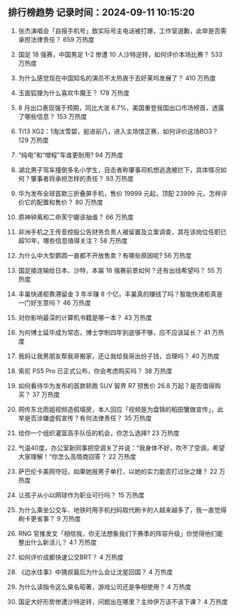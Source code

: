 
## 排行榜趋势 记录时间：2024-09-11 10:15:20
  
  1. 张杰演唱会「自报手机号」致实际号主电话被打爆，工作室道歉，此举是否需承担法律责任？ 659 万热度
    
  2. 国足 18 强赛，中国男足 1-2 惨遭 10 人沙特逆转，如何评价本场比赛？ 533 万热度
    
  3. 为什么感觉现在中国知名的演员不太热衷于去好莱坞发展了？ 410 万热度
    
  4. 玉面狐狸为什么喜欢牛魔王？ 178 万热度
    
  5. 8 月出口表现强于预期，同比大涨 8.7%，美国重登我国出口市场榜首，透露了哪些信息？ 153 万热度
    
  6. Ti13 XG2：1淘汰雪碧，挺进前八，进入主场馆正赛，如何评价这场BO3？ 129 万热度
    
  7. “纯电”和“增程”车谁更耐用? 94 万热度
    
  8. 湖北男子驾车撞倒多名小学生，目击者称肇事司机想逃逸被拦下，具体情况如何？肇事者将承担怎样的责任？ 93 万热度
    
  9. 华为发布全球首款三折叠屏手机，售价 19999 元起，顶配 23999 元，怎样评价它的配置和售价？ 80 万热度
    
  10. 原神钟离和二命芙宁娜该抽谁？ 66 万热度
    
  11. 非洲手机之王传音控股公告财务负责人被留置及立案调查，其在该岗位任职已超10年，哪些信息值得关注？ 58 万热度
    
  12. 为什么中大型鹦鹉一直都不开放售卖？有哪些原因呢? 56 万热度
    
  13. 国足接连输给日本、沙特，本届 18 强赛前景如何？还有出线希望吗？ 55 万热度
    
  14. 丰巢快递柜靠滞留金 3 年半赚 8 个亿，丰巢真的赚钱了吗？智能快递柜真是一门好生意吗？ 46 万热度
    
  15. 对你影响最深的计算机书籍是哪一本？ 43 万热度
    
  16. 为何博士延毕成为常态，博士学制四年到底够不够，应不应该延长？ 41 万热度
    
  17. 我妈让我男朋友帮我哥搬家，还让我给我哥出份子钱，合理吗？ 40 万热度
    
  18. 索尼 PS5 Pro 已正式公布，你会考虑购买吗？ 38 万热度
    
  19. 如何看待华为发布的首款轿跑 SUV 智界 R7 预售价 26.8 万起？是否值得购买？ 37 万热度
    
  20. 网传东北雨姐视频造假塌房，本人回应「视频是为盘锦的稻田蟹做宣传」，此举是否涉嫌虚假宣传？有何法律责任？ 35 万热度
    
  21. 给你一个组织灌篮高手队伍的机会，你怎么选择? 23 万热度
    
  22. 气温40度，办公室新同事把空调关了并说：“我身体不好，吹不了空调，希望大家理解！”你怎么高情商回答？ 22 万热度
    
  23. 萨巴伦卡美网夺冠，如果她报男子单打，以她的实力能否打过张之臻？ 22 万热度
    
  24. 让孩子从小以网球作为职业可行吗？ 15 万热度
    
  25. 为什么乘坐公交车、地铁时用手机扫码取代刷卡的人越来越多了，我一直觉得刷卡更省事？ 9 万热度
    
  26. RNG 官推发文「相信我，你无法想象我们下赛季的阵容升级」你觉得他们能整出什么新活儿？ 4.1 万热度
    
  27. 如何评价成都快速公交BRT？ 4 万热度
    
  28. 《边水往事》中猜叔最后为什么会让沈星回国？ 4 万热度
    
  29. 为什么读指令这么臭名昭著，游戏公司还是争相使用？ 4 万热度
    
  30. 国足大好形势惨遭沙特逆转，问题出在哪里？主帅伊万该不该下课？ 4 万热度
    